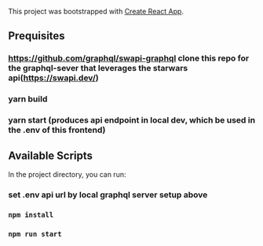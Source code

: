 This project was bootstrapped with [Create React App](https://github.com/facebook/create-react-app).

## Prequisites
### https://github.com/graphql/swapi-graphql clone this repo for the graphql-sever that leverages the starwars api(https://swapi.dev/)
### yarn build
### yarn start (produces api endpoint in local dev, which be used in the .env of this frontend)

## Available Scripts

In the project directory, you can run:
### set .env api url by local graphql server setup above
### `npm install`
### `npm run start`


